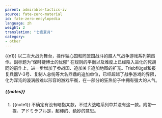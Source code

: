 ```yaml
---
parent: admirable-tactics-iv
source: fate-zero-material
id: fate-zero-encylopedia
language: zh
weight: 2
translation: "七夜蒼月"
category:
- other
---
```


{{n1}}
以二次大战为舞台，操作轴心国和同盟国战斗的超人气战争游戏系列第四作。副标题为“保时捷博士的忧郁”
在规则的平衡以及难度上已经陷入进化的死胡同的前作上，进一步增加了参战国、追加关卡追加地图的扩充。Triebflügel和报复兵器V-3号、复制人总统等大名鼎鼎的追加单位，已经超越了战争游戏的界限，化为浑沌的漩涡般难以形容的游戏平衡，在一部分的狂热份子中拥有强大的人气。

##### {{notes}}

1. {{note1}} 不确定有没有暗指某款，不过大战略系列中并没有这一款。附带一提，アドミラブル是，超棒的、绝妙的意思。

